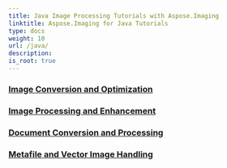 ```yaml
---
title: Java Image Processing Tutorials with Aspose.Imaging
linktitle: Aspose.Imaging for Java Tutorials
type: docs
weight: 10
url: /java/
description:
is_root: true
---
```


### [Image Conversion and Optimization](./image-conversion-and-optimization/)

### [Image Processing and Enhancement](./image-processing-and-enhancement/)

### [Document Conversion and Processing](./document-conversion-and-processing/)

### [Metafile and Vector Image Handling](./metafile-and-vector-image-handling/)
